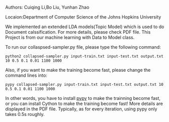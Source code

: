 Authors: Cuiqing Li,Bo Liu, Yunhan Zhao

Locaion:Department of Computer Science of the Johns Hopkins University

We implemented an extended LDA models(Topic Model) which is used to do Document calssification. 
For more details, please check PDF file. This Project is from our machine learning with Data to Model class. 

To run our collaspsed-sampler.py file, please type the following command:
```
python2 collapsed-sampler.py input-train.txt input-test.txt output.txt 10 0.5 0.1 0.01 1100 1000

```

Also, if you want to make the training become fast, please change the command lines into:

```
pypy collapsed-sampler.py input-train.txt input-test.txt output.txt 10 0.5 0.1 0.01 1100 1000

```
In other words, you have to install [pypy](http://pypy.org/download.html) to make the trainning become fast, or you can install Cython to make the training become fast! More details are displayed in the PDF file. Typically, as for every iteration, using pypy only takes 0.5s roughly. 



